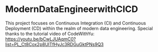 # ModernDataEngineerwithCICD
This project focuses on Continuous Integration (CI) and Continuous Deployment (CD) within the realm of modern data engineering.
Special thanks to the tutorial video of CodeWithYu: https://youtu.be/bCwLJUAqmC0?list=PL_Ct8Cox2p8UlTfHyJc3RDGuGktPNs9Q3 
